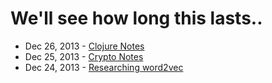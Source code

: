 # We'll see how long this lasts..

* Dec 26, 2013 - [Clojure Notes](https://github.com/farleyknight/blog/blob/master/2013-12-26.md)
* Dec 25, 2013 - [Crypto Notes](https://github.com/farleyknight/blog/blob/master/2013-12-25.md)
* Dec 24, 2013 - [Researching word2vec](https://github.com/farleyknight/blog/blob/master/2013-12-24.md)
